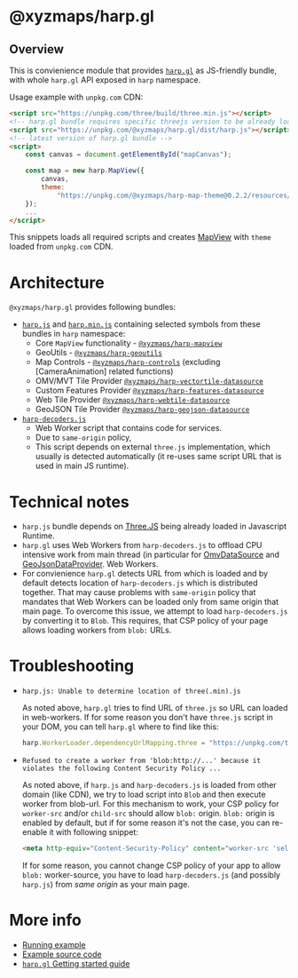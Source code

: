 # @xyzmaps/harp.gl

## Overview

This is convienience module that provides [`harp.gl`](http://harp.gl.s3-website-us-east-1.amazonaws.com/docs/master/doc/) as
JS-friendly bundle, with whole `harp.gl` API exposed in `harp` namespace.

Usage example with `unpkg.com` CDN:

```html
<script src="https://unpkg.com/three/build/three.min.js"></script>
<!-- harp.gl bundle requires specific threejs version to be already loaded in runtime -->
<script src="https://unpkg.com/@xyzmaps/harp.gl/dist/harp.js"></script>
<!-- latest version of harp.gl bundle -->
<script>
    const canvas = document.getElementById("mapCanvas");

    const map = new harp.MapView({
        canvas,
        theme:
            "https://unpkg.com/@xyzmaps/harp-map-theme@0.2.2/resources/berlin_tilezen_base.json"
    });
    ...
</script>
```

This snippets loads all required scripts and creates [MapView](http://harp.gl.s3-website-us-east-1.amazonaws.com/docs/master/doc/classes/harp_mapview.mapview.html)
with `theme` loaded from `unpkg.com` CDN.

# Architecture

`@xyzmaps/harp.gl` provides following bundles:

-   [`harp.js`](https://unpkg.com/@xyzmaps/harp.gl/dist/harp.js) and [`harp.min.js`](https://unpkg.com/@xyzmaps/harp.gl/dist/harp.min.js) containing selected symbols from these
    bundles in `harp` namespace:
    -   Core `MapView` functionality - [`@xyzmaps/harp-mapview`](http://harp.gl.s3-website-us-east-1.amazonaws.com/docs/master/doc/modules/harp_mapview.html)
    -   GeoUtils - [`@xyzmaps/harp-geoutils`](http://harp.gl.s3-website-us-east-1.amazonaws.com/docs/master/doc/modules/harp_geoutils.html)
    -   Map Controls - [`@xyzmaps/harp-controls`](http://harp.gl.s3-website-us-east-1.amazonaws.com/docs/master/doc/modules/harp_map_controls.html) (excluding [CameraAnimation] related functions)
    -   OMV/MVT Tile Provider [`@xyzmaps/harp-vectortile-datasource`](http://harp.gl.s3-website-us-east-1.amazonaws.com/docs/master/doc/modules/harp_omv_datasource.html)
    -   Custom Features Provider [`@xyzmaps/harp-features-datasource`](http://harp.gl.s3-website-us-east-1.amazonaws.com/docs/master/doc/classes/harp_features_datasource.featuresdatasource.html)
    -   Web Tile Provider [`@xyzmaps/harp-webtile-datasource`](http://harp.gl.s3-website-us-east-1.amazonaws.com/docs/master/doc/modules/harp_webtile_datasource.html)
    -   GeoJSON Tile Provider [`@xyzmaps/harp-geojson-datasource`](http://harp.gl.s3-website-us-east-1.amazonaws.com/docs/master/doc/modules/harp_geojson_datasource.html)
-   [`harp-decoders.js`](https://unpkg.com/@xyzmaps/harp.gl/dist/harp-decoders.js)
    -   Web Worker script that contains code for services.
    -   Due to `same-origin` policy,
    -   This script depends on external `three.js` implementation, which usually is detected
        automatically (it re-uses same script URL that is used in main JS runtime).

# Technical notes

-   `harp.js` bundle depends on [Three.JS](https://threejs.org/) being already loaded in Javascript
    Runtime.
-   `harp.gl` uses Web Workers from `harp-decoders.js` to offload CPU intensive work from main thread
    (in particular for
    [OmvDataSource](http://harp.gl.s3-website-us-east-1.amazonaws.com/docs/master/doc/classes/harp_omv_datasource.omvdatasource.html) and
    [GeoJsonDataProvider](http://harp.gl.s3-website-us-east-1.amazonaws.com/docs/master/doc/classes/harp_geojson_datasource.geojsondataprovider.html).
    Web Workers.
-   For convienience `harp.gl` detects URL from which is loaded and by default detects location of
    `harp-decoders.js` which is distributed together. That may cause problems with `same-origin`
    policy that mandates that Web Workers can be loaded only from same origin that main page.
    To overcome this issue, we attempt to load `harp-decoders.js` by converting it to `Blob`. This
    requires, that CSP policy of your page allows loading workers from `blob:` URLs.

# Troubleshooting

-   `harp.js: Unable to determine location of three(.min).js`

    As noted above, `harp.gl` tries to find URL of `three.js` so URL can loaded in web-workers.
    If for some reason you don't have `three.js` script in your DOM, you can tell `harp.gl` where
    to find like this:

    ```javascript
    harp.WorkerLoader.dependencyUrlMapping.three = "https://unpkg.com/three/build/three.min.js";
    ```

-   `Refused to create a worker from 'blob:http://...' because it violates the following Content Security Policy ...`

    As noted above, if `harp.js` and `harp-decoders.js` is loaded from other domain (like CDN), we try
    to load script into `Blob` and then execute worker from blob-url. For this mechanism to work, your
    CSP policy for `worker-src` and/or `child-src` should allow `blob:` origin. `blob:` origin is
    enabled by default, but if for some reason it's not the case, you can re-enable it with
    following snippet:

    ```html
    <meta http-equiv="Content-Security-Policy" content="worker-src 'self' blob:" />
    ```

    If for some reason, you cannot change CSP policy of your app to allow `blob:` worker-source, you
    have to load `harp-decoders.js` (and possibly `harp.js`) from _same origin_ as your main page.

# More info

-   [Running example](http://harp.gl.s3-website-us-east-1.amazonaws.com/docs/master/examples/#getting-started_hello-world_js-bundle.html)
-   [Example source code](https://github.com/heremaps/harp.gl/blob/master/%40here/harp-examples/src/getting-started_hello-world_js-bundle.html)
-   [`harp.gl` Getting started guide](https://github.com/heremaps/harp.gl/blob/master/docs/GettingStartedGuide.md)

